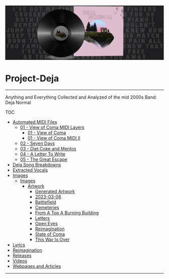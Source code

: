 ![](Project%20Deja%20Banner.png)

# Project-Deja

---

Anything and Everything Collected and Analyzed of the mid 2000s Band: Deja Normal

TOC

- [Automated MIDI Files](Automated%20MIDI%20Files.md)
	- [01 - View of Coma MIDI Layers](01%20-%20View%20of%20Coma%20MIDI%20Layers.md)
		- [01 - View of Coma](01%20-%20View%20of%20Coma.md)
		- [01 - View of Coma MIDI II](01%20-%20View%20of%20Coma%20MIDI%20II.md)
	- [02 - Seven Days](02%20-%20Seven%20Days.md)
	- [03 - Diet Coke and Mentos](03%20-%20Diet%20Coke%20and%20Mentos.md)
	- [04 - A Letter To Write](04%20-%20A%20Letter%20To%20Write.md)
	- [05 - The Great Escape](05%20-%20The%20Great%20Escape.md)
- [Deja Song Breakdowns](Deja%20Song%20Breakdowns.md)
- [Extracted Vocals](Extracted%20Vocals.md)
- [Images](Images.md)
	- [Images](Images.md)
		- [Artwork](Artwork.md)
			- [Generated Artwork](Generated%20Artwork.md)
			- [2023-03-06](2023-03-06.md)
			- [Battlefield](Battlefield.md)
			- [Cemeteries](Cemeteries.md)
			- [From A Top A Burning Building](From%20A%20Top%20A%20Burning%20Building.md)
			- [Letters](Letters.md)
			- [Open Eyes](Open%20Eyes.md)
			- [Reimagination](Images/Artwork/Generated%20Artwork/Reimagination/Reimagination.md)
			- [State of Coma](State%20of%20Coma.md)
			- [This War Is Over](This%20War%20Is%20Over.md)
- [Lyrics](Lyrics.md)
- [Reimagination](Reimagination/Reimagination.md)
- [Releases](Releases.md)
- [Videos](Videos.md)
- [Webpages and Articles](Webpages%20and%20Articles.md)

---
